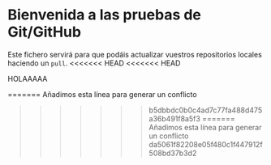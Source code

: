 # Bienvenida a las pruebas de Git/GitHub

Este fichero servirá para que podáis actualizar vuestros repositorios locales haciendo un `pull`.
<<<<<<< HEAD
<<<<<<< HEAD

HOLAAAAA

=======
Añadimos esta línea para generar un conflicto
>>>>>>> b5dbbdc0b0c4ad7c77fa488d475a36b491f8a5f3
=======
Añadimos esta línea para generar un conflicto
>>>>>>> da5061f82208e05f480c1f447912f508bd37b3d2

